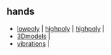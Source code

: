 ## hands

* [lowpoly](https://eminet666.github.io/eminet_VR/x_test/hands/0_hands_lowpoly.html) |
[highpoly](https://eminet666.github.io/eminet_VR/x_test/hands/0_hands_highpoly.html) |
[highpoly](https://eminet666.github.io/eminet_VR/x_test/hands/0_hands_toons.html) |
* [3Dmodels](https://eminet666.github.io/eminet_VR/x_test/hands/1_hands_3Dmodels.html) |
* [vibrations](https://eminet666.github.io/eminet_VR/x_test/hands/2_hands_vibrations.html) |